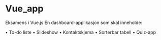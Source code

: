 # Vue_app
Eksamens i Vue.js
En dashboard-applikasjon som skal inneholde:

• To-do liste 
• Slideshow 
• Kontaktskjema 
• Sorterbar tabell 
• Quiz-app 
